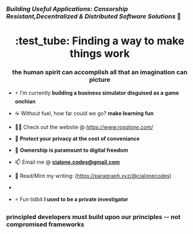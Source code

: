 ### *Building Useful Applications: Censorship Resistant,Decentralized & Distributed Software Solutions*  :rocket: 


<h1 align="center"> :test_tube:  Finding a way to make things work</h1>
<h3 align="center">the human spirit can accomplish all that an imagination can picture</h3>

- ⚡ I’m currently **building a business simulator disguised as a game onchian** 

- :coffee:   Without fuel, how far could we go? **make learning fun**

- 👨‍💻 Check out the website @ *https://www.rosalone.com/*

- :ninja: **Protect your privacy at the cost of conveniance**

- 💬 **Ownership is paramount to digital freedom**

- 📫 Email me @ **cialone.codes@gmail.com**

- 📄 Read/Mint my writing: (https://paragraph.xyz/@cialonecodes)
- 
- ⚡ Fun tidbit **I used to be a private investigator**

<h3 align="left">principled developers must build upon our principles -- not compromised frameworks</h3>



